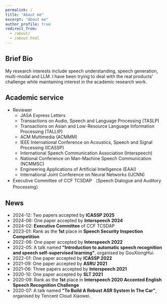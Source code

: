 ```yaml
---
permalink: /
title: "About me"
excerpt: "About me"
author_profile: true
redirect_from: 
  - /about/
  - /about.html
---
```

## Brief Bio
<!--![ref](https://songjuncao.github.io/files/gongzhonghao.jpg) -->

My research interests include speech understanding, speech generation, multi-modal and LLM. I have been trying to deal with the real products' challenge while maintaining interest in the academic research work.
<!-- I may write something once in a while. If you are interested, just scan the above QR code with wechat and follow my **WeChat Subscription**. -->
<!--One of my ambition is to **gracefully** solve products' challenge with **new algorithms**.-->
<!--**I am looking for highly-motivated people to collaborate or for internship**. If you are interested, just send your CV to xmdxcsj@gmail.com.-->

## Academic service
* Reviewer
  * JASA Express Letters
  * Transactions on Audio, Speech and Language Processing (TASLP)
  * Transactions on Asian and Low-Resource Language Information Processing (TALLIP)
  * ACM Multimedia (ACMMM)
  * IEEE International Conference on Acoustics, Speech and Signal Processing (ICASSP)
  * International Speech Communication Association (Interspeech)
  * National Conference on Man-Machine Speech Communication (NCMMSC)
  * Engineering Applications of Artificial Intelligence (EAAI)
  * International Joint Conference on Neural Networks (IJCNN)
* Executive Committee of CCF TCSDAP （Speech Dialogue and Auditory Processing）
<!--* Academic Membership-->
<!--  * IEEE/IEEE-SPS (Signal Processing Society)-->
<!--  * ISCA (International Speech Communication Association)-->

## News
- 2024-12: Two papers accepted by **ICASSP 2025**
- 2024-06: One paper accepted by **Interspeech 2024**
- 2024-02: **Executive Committee** of CCF TCSDAP
- 2023-01: Rank as the **1st** place in **Speech Security Inspection Competition**
- 2022-06: One paper accepted by **Interspeech 2022**
- 2022-05: A talk named **"Introduction to automatic speech recognition and speech self-supervised learning"**, organised by GouXiongHui.
- 2022-01: One paper accepted by **ICASSP 2022**
- 2021-09: One paper accepted by **ASRU 2021**
- 2021-06: Three papers accepted by **Interspeech 2021**
- 2020-10: One paper accepted by **SLT 2021**
- 2020-09: Rank as the **1st** place in **Interspeech 2020 Accented English Speech Recognition Challenge**
- 2020-07: A talk named **"To Build A Robust ASR System In The Car"**, organised by Tencent Cloud Xiaowei.
